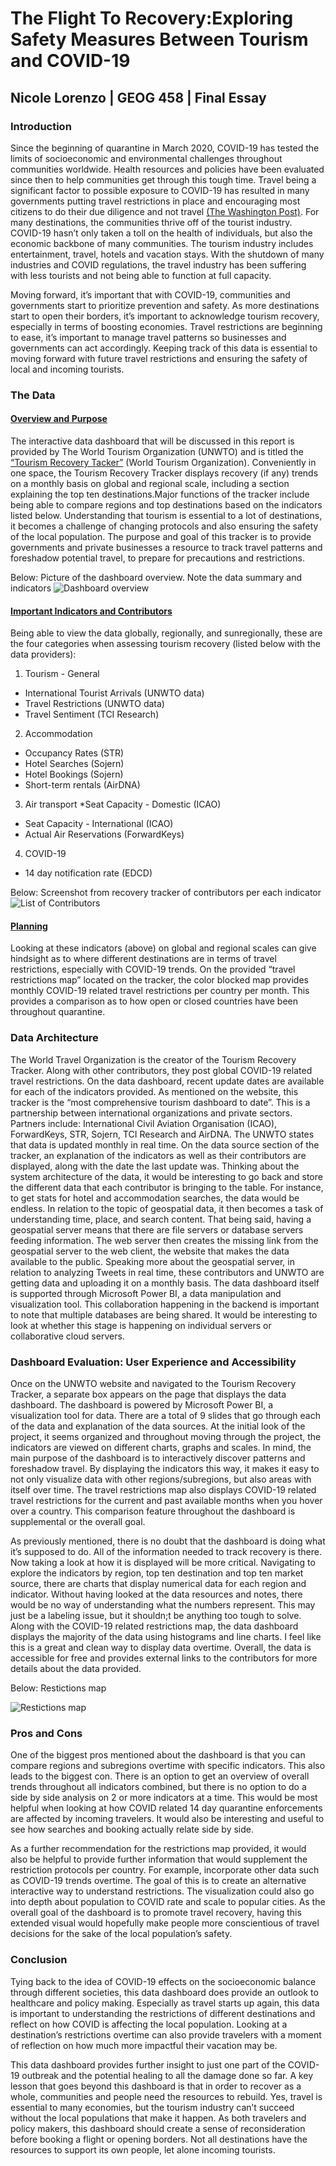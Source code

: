 # The Flight To Recovery:Exploring Safety Measures Between Tourism and COVID-19
## Nicole Lorenzo | GEOG 458 | Final Essay

### Introduction
Since the beginning of quarantine in March 2020, COVID-19 has tested the limits of socioeconomic and environmental challenges throughout communities worldwide. Health resources and policies have been evaluated since then to help communities get through this tough time. Travel being a significant factor to possible exposure to COVID-19 has resulted in many governments putting travel restrictions in place and encouraging most citizens to do their due diligence and not travel [(The Washington Post)](https://www.washingtonpost.com/lifestyle/travel/what-covid-19-did-to-travel--and-what-it-will-do/2021/03/10/3730719e-80de-11eb-81db-b02f0398f49a_story.html). For many destinations, the communities thrive off of the tourist industry. COVID-19 hasn’t only taken a toll on the health of individuals, but also the economic backbone of many communities. The tourism industry includes entertainment, travel, hotels and vacation stays. With the shutdown of many industries and COVID regulations, the travel industry has been suffering with less tourists and not being able to function at full capacity.


Moving forward, it’s important that with COVID-19, communities and governments start to prioritize prevention and safety. As more destinations start to open their borders, it’s important to acknowledge tourism recovery, especially in terms of boosting economies. Travel restrictions are beginning to ease, it’s important to manage travel patterns so businesses and governments can act accordingly. Keeping track of this data is essential to moving forward with future travel restrictions and ensuring the safety of local and incoming tourists.

### The Data
#### <ins>Overview and Purpose</ins>
The interactive data dashboard that will be discussed in this report is provided by The World Tourism Organization (UNWTO) and is titled the [“Tourism Recovery Tacker”](https://www.unwto.org/unwto-tourism-recovery-tracker) (World Tourism Organization). Conveniently in one space, the Tourism Recovery Tracker displays recovery (if any) trends on a monthly basis on global and regional scale, including a section explaining the top ten destinations.Major functions of the tracker include being able to compare regions and top destinations based on the indicators listed below. Understanding that tourism is essential to a lot of destinations, it becomes a challenge of changing protocols and also ensuring the safety of the local population.
The purpose and goal of this tracker is to provide governments and private businesses a resource to track travel patterns and foreshadow potential travel, to prepare for precautions and restrictions.

Below: Picture of the dashboard overview. Note the data summary and indicators
![Dashboard overview](images/overview.png "Overview")

#### <ins>Important Indicators and Contributors</ins>
Being able to view the data globally, regionally, and sunregionally, these are the four categories when assessing tourism recovery (listed below with the data providers):

1. Tourism - General
* International Tourist Arrivals (UNWTO data)
* Travel Restrictions (UNWTO data)
* Travel Sentiment (TCI Research)
2. Accommodation
* Occupancy Rates (STR)
* Hotel Searches (Sojern)
* Hotel Bookings (Sojern)
* Short-term rentals (AirDNA)
3. Air transport
*Seat Capacity - Domestic (ICAO)
*  Seat Capacity - International (ICAO)
* Actual Air Reservations (ForwardKeys)
4. COVID-19
* 14 day notification rate (EDCD)

Below: Screenshot from recovery tracker of contributors per each indicator
 ![List of Contributors](images/contributors.png "Overview")

#### <ins>Planning</ins>
Looking at these indicators (above) on global and regional scales can give hindsight as to where different destinations are in terms of travel restrictions, especially with COVID-19 trends. On the provided “travel restrictions map” located on the tracker, the color blocked map provides monthly COVID-19 related travel restrictions per country per month. This provides a comparison as to how open or closed countries have been throughout quarantine.

### Data Architecture
The World Travel Organization is the creator of the Tourism Recovery Tracker. Along with other contributors, they post global COVID-19 related travel restrictions. On the data dashboard, recent update dates are available for each of the indicators provided. As mentioned on the website, this tracker is the “most comprehensive tourism dashboard to date”. This is a partnership between international organizations and private sectors. Partners include: International Civil Aviation Organisation (ICAO), ForwardKeys, STR, Sojern, TCI Research and AirDNA. The UNWTO states that data is updated monthly in real time. On the data source section of the tracker, an explanation of the indicators as well as their contributors are displayed, along with the date the last update was. Thinking about the system architecture of the data, it would be interesting to go back and store the different data that each contributor is bringing to the table. For instance, to get stats for hotel and accommodation searches, the data would be endless. In relation to the topic of geospatial data, it then becomes a task of understanding time, place, and search content. That being said, having a geospatial server means that there are file servers or database servers feeding information. The web server then creates the missing link from the geospatial server to the web client, the website that makes the data available to the public. Speaking more about the geospatial server, in relation to analyzing Tweets in real time, these contributors and UNWTO are getting data and uploading it on a monthly basis. The data dashboard itself is supported through Microsoft Power BI, a data manipulation and visualization tool. This collaboration happening in the backend is important to note that multiple databases are being shared. It would be interesting to look at whether this stage is happening on individual servers or collaborative cloud servers.

### Dashboard Evaluation: User Experience and Accessibility
Once on the UNWTO website and navigated to the Tourism Recovery Tracker, a separate box appears on the page that displays the data dashboard. The dashboard is powered by Microsoft Power BI, a visualization tool for data. There are a total of 9 slides that go through each of the data and explanation of the data sources. At the initial look of the project, it seems organized and throughout moving through the project, the indicators are viewed on different charts, graphs and scales. In mind, the main purpose of the dashboard is to interactively discover patterns and foreshadow travel. By displaying the indicators this way, it makes it easy to not only visualize data with other regions/subregions, but also areas with itself over time. The travel restrictions map also displays COVID-19 related travel restrictions for the current and past available months when you hover over a country. This comparison feature throughout the dashboard is supplemental or the overall goal.

As previously mentioned, there is no doubt that the dashboard is doing what it’s supposed to do. All of the information needed to track recovery is there. Now taking a look at how it is displayed will be more critical. Navigating to explore the indicators by region, top ten destination and top ten market source, there are charts that display numerical data for each region and indicator. Without having looked at the data resources and notes, there would be no way of understanding what the numbers represent. This may just be a labeling issue, but it shouldn;t be anything too tough to solve. Along with the COVID-19 related restrictions map, the data dashboard displays the majority of the data using histograms and line charts. I feel like this is a great and clean way to display data overtime. Overall, the data is accessible for free and provides external links to the contributors for more details about the data provided.

Below: Restictions map

![Restictions map](images/restrictions.png "Overview")
### Pros and Cons
One of the biggest pros mentioned about the dashboard is that you can compare regions and subregions overtime with specific indicators. This also leads to the biggest con. There is an option to get an overview of overall trends throughout all indicators combined, but there is no option to do a side by side analysis on 2 or more indicators at a time. This would be most helpful when looking at how COVID related 14 day quarantine enforcements are affected by incoming travelers. It would also be interesting and useful to see how searches and booking actually relate side by side.

As a further recommendation for the restrictions map provided, it would also be helpful to provide further information that would supplement the restriction protocols per country. For example, incorporate other data such as COVID-19 trends overtime. The goal of this is to create an alternative interactive way to understand restrictions. The visualization could also go into depth about population to COVID rate and scale to popular cities. As the overall goal of the dashboard is to promote travel recovery, having this extended visual would hopefully make people more conscientious of travel decisions for the sake of the local population’s safety.

### Conclusion
Tying back to the idea of COVID-19 effects on the socioeconomic balance through different societies, this data dashboard does provide an outlook to healthcare and policy making. Especially as travel starts up again, this data is important to understanding the restrictions of different destinations and reflect on how COVID is affecting the local population. Looking at a destination’s restrictions overtime can also provide travelers with a moment of reflection on how much more impactful their vacation may be.

This data dashboard provides further insight to just one part of the COVID-19 outbreak and the potential healing to all the damage done so far. A key lesson that goes beyond this dashboard is that in order to recover as a whole, communities and people need the resources to rebuild. Yes, travel is essential to many economies, but the tourism industry can’t succeed without the local populations that make it happen. As both travelers and policy makers, this dashboard should create a sense of reconsideration before booking a flight or opening borders. Not all destinations have the resources to support its own people, let alone incoming tourists.
